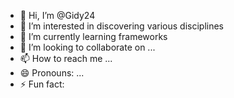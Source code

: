 - 👋 Hi, I’m @Gidy24
- 👀 I’m interested in discovering various disciplines
- 🌱 I’m currently learning frameworks
- 💞️ I’m looking to collaborate on ...
- 📫 How to reach me ...
- 😄 Pronouns: ...
- ⚡ Fun fact: 

<!---
Gidy24/Gidy24 is a ✨ special ✨ repository because its `README.md` (this file) appears on your GitHub profile.
You can click the Preview link to take a look at your changes.
--->
